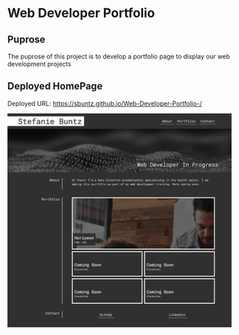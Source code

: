 # Web Developer Portfolio

## Puprose
The puprose of this project is to develop a portfolio page to display our web development projects 


<a name="deployed"></a>
## Deployed HomePage
Deployed URL: https://sbuntz.github.io/Web-Developer-Portfolio-/

![](/assets/images/screenshot.png)
